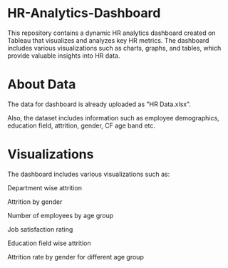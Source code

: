 # HR-Analytics-Dashboard
 
 This repository contains a dynamic HR analytics dashboard created on Tableau that visualizes and analyzes key HR metrics. The dashboard includes various visualizations such as charts, graphs, and tables, which provide valuable insights into HR data.
 
# About Data
The data for dashboard is already uploaded as "HR Data.xlsx".

Also, the dataset includes information such as employee demographics, education field, attrition, gender, CF age band etc.

# Visualizations

The dashboard includes various visualizations such as:

Department wise attrition

Attrition by gender

Number of employees by age group

Job satisfaction rating

Education field wise attrition

Attrition rate by gender for different age group
